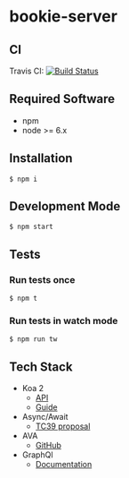 # bookie-server

## CI

Travis CI: [![Build Status](https://api.travis-ci.org/ctco-dev/bookie-server.svg?branch=master)](https://travis-ci.org/ctco-dev/bookie-server)

## Required Software
- npm
- node >= 6.x

## Installation
`$ npm i`

## Development Mode
`$ npm start`

## Tests

### Run tests once
`$ npm t`

### Run tests in watch mode
`$ npm run tw`

## Tech Stack

- Koa 2
  - [API](https://github.com/koajs/koa/blob/v2.x/docs/api/index.md)
  - [Guide](https://github.com/koajs/koa/blob/v2.x/docs/guide.md)
- Async/Await  
  - [TC39 proposal](https://tc39.github.io/ecmascript-asyncawait/)
- AVA
  - [GitHub](https://github.com/avajs/ava)
- GraphQl
  - [Documentation](http://graphql.org/learn/)
